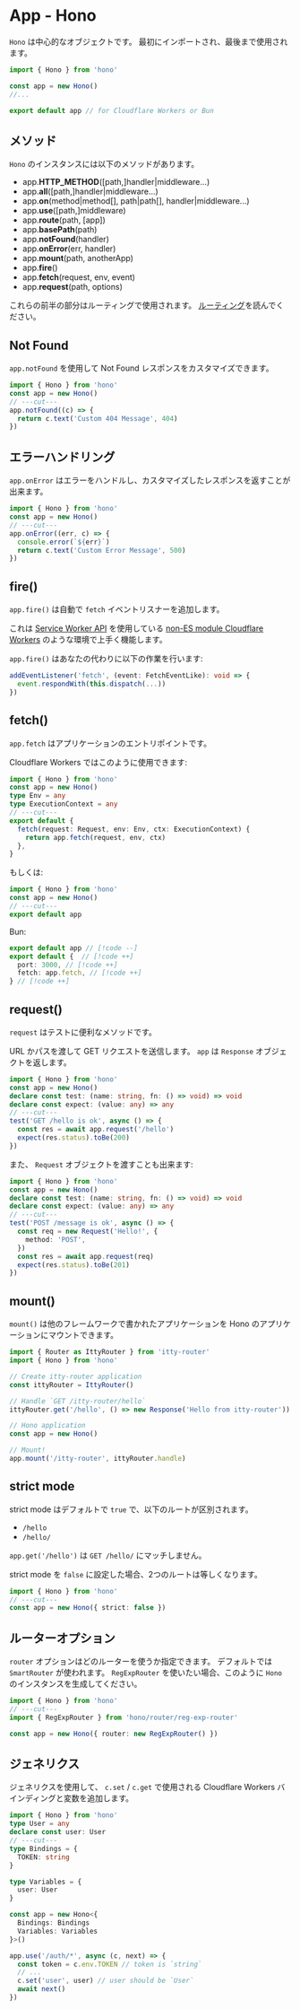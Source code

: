 # App - Hono

`Hono` は中心的なオブジェクトです。
最初にインポートされ、最後まで使用されます。

```ts twoslash
import { Hono } from 'hono'

const app = new Hono()
//...

export default app // for Cloudflare Workers or Bun
```

## メソッド

`Hono` のインスタンスには以下のメソッドがあります。

- app.**HTTP_METHOD**(\[path,\]handler|middleware...)
- app.**all**(\[path,\]handler|middleware...)
- app.**on**(method|method[], path|path[], handler|middleware...)
- app.**use**(\[path,\]middleware)
- app.**route**(path, \[app\])
- app.**basePath**(path)
- app.**notFound**(handler)
- app.**onError**(err, handler)
- app.**mount**(path, anotherApp)
- app.**fire**()
- app.**fetch**(request, env, event)
- app.**request**(path, options)

これらの前半の部分はルーティングで使用されます。 [ルーティング](/docs/api/routing)を読んでください。

## Not Found

`app.notFound` を使用して Not Found レスポンスをカスタマイズできます。

```ts twoslash
import { Hono } from 'hono'
const app = new Hono()
// ---cut---
app.notFound((c) => {
  return c.text('Custom 404 Message', 404)
})
```

## エラーハンドリング

`app.onError` はエラーをハンドルし、カスタマイズしたレスポンスを返すことが出来ます。

```ts twoslash
import { Hono } from 'hono'
const app = new Hono()
// ---cut---
app.onError((err, c) => {
  console.error(`${err}`)
  return c.text('Custom Error Message', 500)
})
```

## fire()

`app.fire()` は自動で `fetch` イベントリスナーを追加します。

これは [Service Worker API](https://developer.mozilla.org/en-US/docs/Web/API/Service_Worker_API) を使用している [non-ES module Cloudflare Workers](https://developers.cloudflare.com/workers/reference/migrate-to-module-workers/) のような環境で上手く機能します。

`app.fire()` はあなたの代わりに以下の作業を行います:

```ts
addEventListener('fetch', (event: FetchEventLike): void => {
  event.respondWith(this.dispatch(...))
})
```

## fetch()

`app.fetch` はアプリケーションのエントリポイントです。

Cloudflare Workers ではこのように使用できます:

```ts twoslash
import { Hono } from 'hono'
const app = new Hono()
type Env = any
type ExecutionContext = any
// ---cut---
export default {
  fetch(request: Request, env: Env, ctx: ExecutionContext) {
    return app.fetch(request, env, ctx)
  },
}
```

もしくは:

```ts twoslash
import { Hono } from 'hono'
const app = new Hono()
// ---cut---
export default app
```

Bun:

<!-- prettier-ignore -->
```ts
export default app // [!code --]
export default {  // [!code ++]
  port: 3000, // [!code ++]
  fetch: app.fetch, // [!code ++]
} // [!code ++]
```

## request()

`request` はテストに便利なメソッドです。

URL かパスを渡して GET リクエストを送信します。
`app` は `Response` オブジェクトを返します。

```ts twoslash
import { Hono } from 'hono'
const app = new Hono()
declare const test: (name: string, fn: () => void) => void
declare const expect: (value: any) => any
// ---cut---
test('GET /hello is ok', async () => {
  const res = await app.request('/hello')
  expect(res.status).toBe(200)
})
```

また、 `Request` オブジェクトを渡すことも出来ます:

```ts twoslash
import { Hono } from 'hono'
const app = new Hono()
declare const test: (name: string, fn: () => void) => void
declare const expect: (value: any) => any
// ---cut---
test('POST /message is ok', async () => {
  const req = new Request('Hello!', {
    method: 'POST',
  })
  const res = await app.request(req)
  expect(res.status).toBe(201)
})
```

## mount()

`mount()` は他のフレームワークで書かれたアプリケーションを Hono のアプリケーションにマウントできます。

```ts
import { Router as IttyRouter } from 'itty-router'
import { Hono } from 'hono'

// Create itty-router application
const ittyRouter = IttyRouter()

// Handle `GET /itty-router/hello`
ittyRouter.get('/hello', () => new Response('Hello from itty-router'))

// Hono application
const app = new Hono()

// Mount!
app.mount('/itty-router', ittyRouter.handle)
```

## strict mode

strict mode はデフォルトで `true` で、以下のルートが区別されます。

- `/hello`
- `/hello/`

`app.get('/hello')` は `GET /hello/` にマッチしません。

strict mode を `false` に設定した場合、2つのルートは等しくなります。

```ts twoslash
import { Hono } from 'hono'
// ---cut---
const app = new Hono({ strict: false })
```

## ルーターオプション

`router` オプションはどのルーターを使うか指定できます。 デフォルトでは `SmartRouter` が使われます。 `RegExpRouter` を使いたい場合、このように `Hono` のインスタンスを生成してください。

```ts twoslash
import { Hono } from 'hono'
// ---cut---
import { RegExpRouter } from 'hono/router/reg-exp-router'

const app = new Hono({ router: new RegExpRouter() })
```

## ジェネリクス

ジェネリクスを使用して、 `c.set` / `c.get` で使用される Cloudflare Workers バインディングと変数を追加します。

```ts twoslash
import { Hono } from 'hono'
type User = any
declare const user: User
// ---cut---
type Bindings = {
  TOKEN: string
}

type Variables = {
  user: User
}

const app = new Hono<{
  Bindings: Bindings
  Variables: Variables
}>()

app.use('/auth/*', async (c, next) => {
  const token = c.env.TOKEN // token is `string`
  // ...
  c.set('user', user) // user should be `User`
  await next()
})
```

